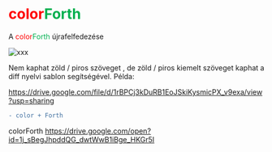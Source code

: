 # <a style="color: red">color</a><a style="color: #00b050">Forth</a>
A <a style="color: red">color</a><a style="color: #00b050">Forth</a> újrafelfedezése

![xxx](https://vectr.com/zgroska/b2XSTwfOpO.svg?width=132.18&height=41&select=b2XSTwfOpOpage0)

Nem kaphat zöld / piros szöveget , de zöld / piros kiemelt szöveget kaphat a diff nyelvi sablon segítségével. Példa:

https://drive.google.com/file/d/1rBPCj3kDuRB1EoJSkiKysmicPX_v9exa/view?usp=sharing

```diff
- color + Forth

```
colorForth
https://drive.google.com/open?id=1j_sBegJhpddQG_dwtWwB1iBge_HKGr5I
